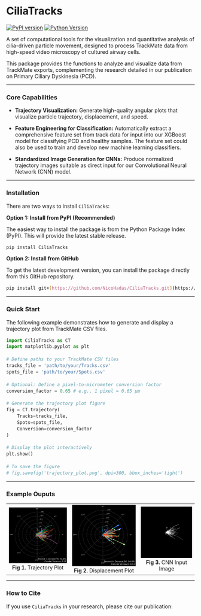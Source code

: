 # CiliaTracks

[![PyPI version](https://badge.fury.io/py/CiliaTracks.svg)](https://badge.fury.io/py/CiliaTracks)
[![Python Version](https://img.shields.io/pypi/pyversions/CiliaTracks.svg)](https://pypi.org/project/CiliaTracks)

A set of computational tools for the visualization and quantitative analysis of cilia-driven particle movement, designed to process TrackMate data from high-speed video microscopy of cultured airway cells.

This package provides the functions to analyze and visualize data from TrackMate exports, complementing the research detailed in our publication on Primary Ciliary Dyskinesia (PCD).

---

### Core Capabilities

* **Trajectory Visualization:** Generate high-quality angular plots that visualize particle trajectory, displacement, and speed.

* **Feature Engineering for Classification:** Automatically extract a comprehensive feature set from track data for input into our XGBoost model for classifying PCD and healthy samples. The feature set could also be used to train and develop new machine learning classifiers. 

* **Standardized Image Generation for CNNs:** Produce normalized trajectory images suitable as direct input for our Convolutional Neural Network (CNN) model.

---


### Installation

There are two ways to install `CiliaTracks`:

**Option 1: Install from PyPI (Recommended)**

The easiest way to install the package is from the Python Package Index (PyPI). This will provide the latest stable release.

```bash
pip install CiliaTracks
```

**Option 2: Install from GitHub**

To get the latest development version, you can install the package directly from this GitHub repository.

```bash
pip install git+[https://github.com/NicoHadas/CiliaTracks.git](https://github.com/NicoHadas/CiliaTracks.git)
```

---


### Quick Start

The following example demonstrates how to generate and display a trajectory plot from TrackMate CSV files.

```python
import CiliaTracks as CT
import matplotlib.pyplot as plt

# Define paths to your TrackMate CSV files
tracks_file = 'path/to/your/Tracks.csv'
spots_file = 'path/to/your/Spots.csv'

# Optional: Define a pixel-to-micrometer conversion factor
conversion_factor = 0.65 # e.g., 1 pixel = 0.65 µm

# Generate the trajectory plot figure
fig = CT.trajectory(
    Tracks=tracks_file, 
    Spots=spots_file, 
    Conversion=conversion_factor
)

# Display the plot interactively
plt.show()

# To save the figure
# fig.savefig('trajectory_plot.png', dpi=300, bbox_inches='tight')
```

---

### Example Ouputs

<table border="0" cellspacing="0" cellpadding="10" align="center">
  <tr>
    <td align="center">
      <img src="assets/Trajectory.png" alt="Trajectory Plot" width="350">
      <br>
      <b>Fig 1.</b> Trajectory Plot
    </td>
    <td align="center">
      <img src="assets/Displacement.png" alt="Displacement Plot" width="350">
      <br>
      <b>Fig 2.</b> Displacement Plot
    </td>
    <td align="center">
      <img src="assets/CNN.png" alt="CNN Input Plot" width="350">
      <br>
      <b>Fig 3.</b> CNN Input Image
    </td>
  </tr>
</table>

---

### How to Cite

If you use `CiliaTracks` in your research, please cite our publication:
